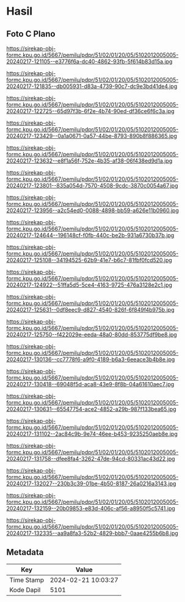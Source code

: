 # Hasil

## Foto C Plano

https://sirekap-obj-formc.kpu.go.id/5667/pemilu/pdpr/51/02/01/20/05/5102012005005-20240217-121105--e3776f6a-dc40-4862-93fb-5f614b83d15a.jpg

https://sirekap-obj-formc.kpu.go.id/5667/pemilu/pdpr/51/02/01/20/05/5102012005005-20240217-121835--db005931-d83a-4739-90c7-dc9e3bd41de4.jpg

https://sirekap-obj-formc.kpu.go.id/5667/pemilu/pdpr/51/02/01/20/05/5102012005005-20240217-122725--65d97f3b-6f2e-4b74-90ed-df36ce6f6c3a.jpg

https://sirekap-obj-formc.kpu.go.id/5667/pemilu/pdpr/51/02/01/20/05/5102012005005-20240217-123429--0a1a0671-0a57-44be-8793-890b8f886365.jpg

https://sirekap-obj-formc.kpu.go.id/5667/pemilu/pdpr/51/02/01/20/05/5102012005005-20240217-123632--e8f1a56f-752e-4b35-af38-06f438ed9d1a.jpg

https://sirekap-obj-formc.kpu.go.id/5667/pemilu/pdpr/51/02/01/20/05/5102012005005-20240217-123801--835a054d-7570-4508-9cdc-3870c0054a67.jpg

https://sirekap-obj-formc.kpu.go.id/5667/pemilu/pdpr/51/02/01/20/05/5102012005005-20240217-123956--a2c54ed0-0088-4898-bb59-a626e11b0960.jpg

https://sirekap-obj-formc.kpu.go.id/5667/pemilu/pdpr/51/02/01/20/05/5102012005005-20240217-124644--196148cf-f0fb-440c-be2b-931a6730b37b.jpg

https://sirekap-obj-formc.kpu.go.id/5667/pemilu/pdpr/51/02/01/20/05/5102012005005-20240217-125108--34194525-62b9-41e7-b6c7-81fbf0fcd520.jpg

https://sirekap-obj-formc.kpu.go.id/5667/pemilu/pdpr/51/02/01/20/05/5102012005005-20240217-124922--51ffa5d5-5ce4-4163-9725-476a3128e2c1.jpg

https://sirekap-obj-formc.kpu.go.id/5667/pemilu/pdpr/51/02/01/20/05/5102012005005-20240217-125631--0df8eec9-d827-4540-826f-6f849f4b975b.jpg

https://sirekap-obj-formc.kpu.go.id/5667/pemilu/pdpr/51/02/01/20/05/5102012005005-20240217-125750--f422029e-eeda-48a0-80dd-853775df9be8.jpg

https://sirekap-obj-formc.kpu.go.id/5667/pemilu/pdpr/51/02/01/20/05/5102012005005-20240217-130136--cc7778f6-a9f0-4189-b6a3-6eeace3b4b8e.jpg

https://sirekap-obj-formc.kpu.go.id/5667/pemilu/pdpr/51/02/01/20/05/5102012005005-20240217-130418--69048f5d-aca8-43e9-8f8b-04a61610aec7.jpg

https://sirekap-obj-formc.kpu.go.id/5667/pemilu/pdpr/51/02/01/20/05/5102012005005-20240217-130631--65547754-ace2-4852-a29b-987f133bea65.jpg

https://sirekap-obj-formc.kpu.go.id/5667/pemilu/pdpr/51/02/01/20/05/5102012005005-20240217-131102--2ac84c9b-9e74-46ee-b453-9235250aeb8e.jpg

https://sirekap-obj-formc.kpu.go.id/5667/pemilu/pdpr/51/02/01/20/05/5102012005005-20240217-131758--dfee8fa4-3262-47de-94cd-80331ac43d22.jpg

https://sirekap-obj-formc.kpu.go.id/5667/pemilu/pdpr/51/02/01/20/05/5102012005005-20240217-132027--230b3c39-01be-4b50-8187-26a0216a3143.jpg

https://sirekap-obj-formc.kpu.go.id/5667/pemilu/pdpr/51/02/01/20/05/5102012005005-20240217-132159--20b09853-e83d-406c-af56-a8950f5c5741.jpg

https://sirekap-obj-formc.kpu.go.id/5667/pemilu/pdpr/51/02/01/20/05/5102012005005-20240217-132335--aa9a8fa3-52b2-4829-bbb7-0aae4255b6b8.jpg


## Metadata

| Key        | Value               |
| ---------- | ------------------- |
| Time Stamp | 2024-02-21 10:03:27 |
| Kode Dapil | 5101                |



